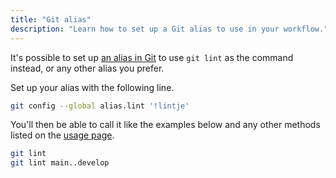 ```yaml
---
title: "Git alias"
description: "Learn how to set up a Git alias to use in your workflow."
---
```


It's possible to set up [an alias in Git](https://git-scm.com/book/en/v2/Git-Basics-Git-Aliases) to use `git lint` as the command instead, or any other alias you prefer.

Set up your alias with the following line.

```sh
git config --global alias.lint '!lintje'
```

You'll then be able to call it like the examples below and any other methods listed on the [usage page](/docs/usage/).

```sh
git lint
git lint main..develop
```
